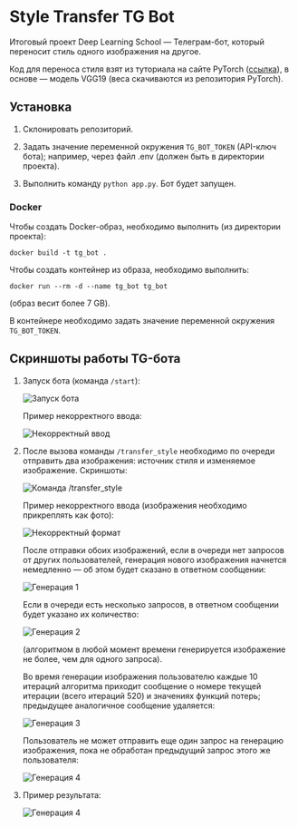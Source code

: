 # Style Transfer TG Bot

Итоговый проект Deep Learning School — Телеграм-бот, который переносит стиль одного
изображения на другое.

Код для переноса стиля взят из туториала на сайте PyTorch ([ссылка](https://pytorch.org/tutorials/advanced/neural_style_tutorial.html)), в основе — модель VGG19
(веса скачиваются из репозитория PyTorch).

## Установка

1. Склонировать репозиторий.

2. Задать значение переменной окружения `TG_BOT_TOKEN` (API-ключ бота);
например, через файл .env (должен быть в директории проекта).

3. Выполнить команду `python app.py`. Бот будет запущен.

### Docker

Чтобы создать Docker-образ, необходимо выполнить (из директории проекта):

```docker build -t tg_bot .```

Чтобы создать контейнер из образа, необходимо выполнить:

```docker run --rm -d --name tg_bot tg_bot```

(образ весит более 7 GB).

В контейнере необходимо задать значение переменной окружения `TG_BOT_TOKEN`.

## Скриншоты работы TG-бота

1. Запуск бота (команда `/start`):

    ![Запуск бота](screenshots/1.png)

    Пример некорректного ввода:

    ![Некорректный ввод](screenshots/1.1.png)

2. После вызова команды `/transfer_style` необходимо по очереди отправить
два изображения: источник стиля и изменяемое изображение. Скриншоты:

    ![Команда /transfer_style](screenshots/2.png)

    Пример некорректного ввода (изображения необходимо прикреплять как фото):

    ![Некорректный формат](screenshots/3.png)

    После отправки обоих изображений, если в очереди нет запросов от других пользователей, генерация нового изображения начнется немедленно — об этом будет сказано в ответном сообщении:

    ![Генерация 1](screenshots/4.png)

    Если в очереди есть несколько запросов, в ответном сообщении будет указано их количество:

    ![Генерация 2](screenshots/6.png)

    (алгоритмом в любой момент времени генерируется изображение не более, чем для одного запроса).

    Во время генерации изображения пользователю каждые 10 итераций алгоритма приходит сообщение
    о номере текущей итерации (всего итераций 520) и значениях функций потерь; предыдущее аналогичное сообщение удаляется:

    ![Генерация 3](screenshots/5.png)

    Пользователь не может отправить еще один запрос на генерацию изображения, пока не обработан предыдущий запрос этого же пользователя:

    ![Генерация 4](screenshots/8.png)

3. Пример результата:

    ![Генерация 4](screenshots/9.png)
